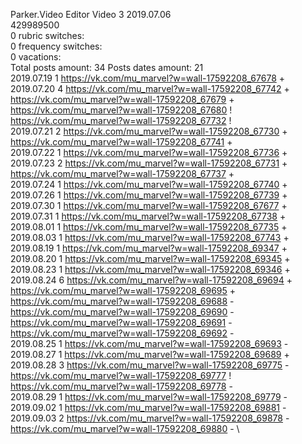 Parker.Video	Editor Video 3 2019.07.06\
429989500\
0 rubric switches:\
0 frequency switches:\
0 vacations:\
Total posts amount: 34	Posts dates amount: 21\
2019.07.19 1 https://vk.com/mu_marvel?w=wall-17592208_67678 + \
2019.07.20 4 https://vk.com/mu_marvel?w=wall-17592208_67742 + https://vk.com/mu_marvel?w=wall-17592208_67679 + https://vk.com/mu_marvel?w=wall-17592208_67680 ! https://vk.com/mu_marvel?w=wall-17592208_67732 ! \
2019.07.21 2 https://vk.com/mu_marvel?w=wall-17592208_67730 + https://vk.com/mu_marvel?w=wall-17592208_67741 + \
2019.07.22 1 https://vk.com/mu_marvel?w=wall-17592208_67736 + \
2019.07.23 2 https://vk.com/mu_marvel?w=wall-17592208_67731 + https://vk.com/mu_marvel?w=wall-17592208_67737 + \
2019.07.24 1 https://vk.com/mu_marvel?w=wall-17592208_67740 + \
2019.07.26 1 https://vk.com/mu_marvel?w=wall-17592208_67739 + \
2019.07.30 1 https://vk.com/mu_marvel?w=wall-17592208_67677 + \
2019.07.31 1 https://vk.com/mu_marvel?w=wall-17592208_67738 + \
2019.08.01 1 https://vk.com/mu_marvel?w=wall-17592208_67735 + \
2019.08.03 1 https://vk.com/mu_marvel?w=wall-17592208_67743 + \
2019.08.19 1 https://vk.com/mu_marvel?w=wall-17592208_69347 + \
2019.08.20 1 https://vk.com/mu_marvel?w=wall-17592208_69345 + \
2019.08.23 1 https://vk.com/mu_marvel?w=wall-17592208_69346 + \
2019.08.24 6 https://vk.com/mu_marvel?w=wall-17592208_69694 + https://vk.com/mu_marvel?w=wall-17592208_69695 + https://vk.com/mu_marvel?w=wall-17592208_69688 - https://vk.com/mu_marvel?w=wall-17592208_69690 - https://vk.com/mu_marvel?w=wall-17592208_69691 - https://vk.com/mu_marvel?w=wall-17592208_69692 - \
2019.08.25 1 https://vk.com/mu_marvel?w=wall-17592208_69693 - \
2019.08.27 1 https://vk.com/mu_marvel?w=wall-17592208_69689 + \
2019.08.28 3 https://vk.com/mu_marvel?w=wall-17592208_69775 - https://vk.com/mu_marvel?w=wall-17592208_69777 ! https://vk.com/mu_marvel?w=wall-17592208_69778 - \
2019.08.29 1 https://vk.com/mu_marvel?w=wall-17592208_69779 - \
2019.09.02 1 https://vk.com/mu_marvel?w=wall-17592208_69881 - \
2019.09.03 2 https://vk.com/mu_marvel?w=wall-17592208_69878 - https://vk.com/mu_marvel?w=wall-17592208_69880 - \
